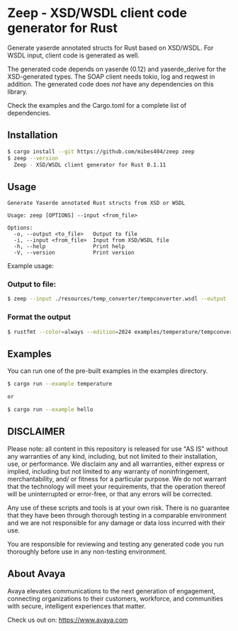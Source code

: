 # Zeep  - XSD/WSDL client code generator for Rust

Generate yaserde annotated structs for Rust based on XSD/WSDL. For WSDL input, client code is generated as well.

The generated code depends on yaserde (0.12) and yaserde_derive for the XSD-generated types. The SOAP client needs tokio, log and reqwest in addition. 
The generated code does *not* have any dependencies on this library.

Check the examples and the Cargo.toml for a complete list of dependencies.

## Installation

```bash
$ cargo install --git https://github.com/mibes404/zeep zeep
$ zeep --version
  Zeep - XSD/WSDL client generator for Rust 0.1.11
```

## Usage

```shell script
Generate Yaserde annotated Rust structs from XSD or WSDL

Usage: zeep [OPTIONS] --input <from_file>

Options:
  -o, --output <to_file>   Output to file
  -i, --input <from_file>  Input from XSD/WSDL file
  -h, --help               Print help
  -V, --version            Print version
```

Example usage:

### Output to file:
```bash
$ zeep --input ./resources/temp_converter/tempconverter.wsdl --output ./examples/temperature/tempconverter.rs
```

### Format the output
```bash
$ rustfmt --color=always --edition=2024 examples/temperature/tempconverter.rs
```

## Examples

You can run one of the pre-built examples in the examples directory.

```bash
$ cargo run --example temperature 

or 

$ cargo run --example hello
```

## DISCLAIMER

Please note: all content in this repository is released for use "AS IS" without any warranties of any kind, including, but not limited to their installation, use, or performance. We disclaim any and all warranties, either express or implied, including but not limited to any warranty of noninfringement, merchantability, and/ or fitness for a particular purpose. We do not warrant that the technology will meet your requirements, that the operation thereof will be uninterrupted or error-free, or that any errors will be corrected.

Any use of these scripts and tools is at your own risk. There is no guarantee that they have been through thorough testing in a comparable environment and we are not responsible for any damage or data loss incurred with their use.

You are responsible for reviewing and testing any generated code you run thoroughly before use in any non-testing environment.

## About Avaya

Avaya elevates communications to the next generation of engagement, connecting organizations to their customers, workforce, and communities with secure, intelligent experiences that matter.

Check us out on: https://www.avaya.com